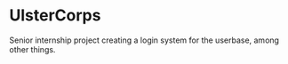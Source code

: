 UlsterCorps
===========

Senior internship project creating a login system for the userbase, among other things.
